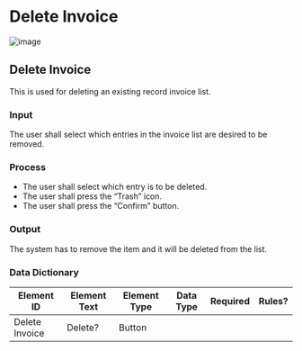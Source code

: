 # Delete Invoice

![image](https://github.com/jar-RED/poultry-palace/assets/126373280/93b55ce4-9241-45e8-9fd4-9d9b0140eb01)

## Delete Invoice
This is used for deleting an existing record invoice list.
### Input
The user shall select which entries in the invoice list are desired to be removed.
### Process
* The user shall select which entry is to be deleted.
* The user shall press the “Trash” icon.
* The user shall press the “Confirm” button.


### Output
The system has to remove the item and it will be deleted from the list.

### Data Dictionary
| Element ID | Element Text | Element Type | Data Type | Required | Rules? |
|------------|--------------|--------------|-----------|----------|--------|
| Delete Invoice |  Delete? | Button|  |  |  |




